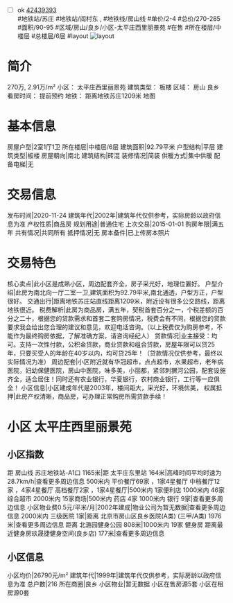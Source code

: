 - [ ] ok [42439393](https://bj.5i5j.com/ershoufang/42439393.html)  
 #地铁站/苏庄 #地铁站/阎村东 ,  #地铁线/房山线
#单价/2-4 #总价/270-285 #面积/90-95   #区域/房山/良乡/小区-太平庄西里丽景苑 #在售 #所在楼层/中楼层 #总楼层/6层 #layout 
![layout](http://image16.5i5j.com/erp/house/4243/42439393/huxing/ajhlkgembc593c8b.jpg_P5.jpg) 
# 简介 
 270万,  2.91万/m² 
小区： 太平庄西里丽景苑
建筑类型： 板楼
区域： 房山 良乡
看房时间： 提前预约
地铁： 距离地铁苏庄1209米 地图
# 基本信息 
 房屋户型|2室1厅1卫
所在楼层|中楼层/6层
建筑面积|92.79平米
户型结构|平层
建筑类型|板楼
房屋朝向|南北
建筑结构|砖混
装修情况|简装
供暖方式|集中供暖
配备电梯|无
# 交易信息 
 发布时间|2020-11-24
建筑年代|2002年|建筑年代仅供参考，实际房龄以政府信息为准
产权性质|商品房
规划用途|普通住宅
上次交易|2015-01-01
购房年限|满五年
共有情况|共同所有
抵押情况|无
房本备件|已上传房本照片
# 交易特色 
 核心卖点|此小区是成熟小区，周边配套齐全，房子采光好，地理位置好。
户型介绍|此房为南北向一厅二室一卫,建筑面积为92.79平米,南北通透，户型方正，户型很好。
交通出行|距离地铁苏庄站直线距离1209米，附近设有很多公交路线，距离地铁很近。
税费解析|此房为商品房，满五年，契税首套百分之一，个税差额的百分之二十，根据您的贷款需求和首套二套购房情况，税费会有不同，根据您的贷款要求我会给出您合理的建议和意见，欢迎电话咨询。（以上税费仅为购房参考，不能作为最终购房依据，了解准确方案，请咨询经纪人）
贷款情况|业主接受：均可。支持一次性付款，公积金贷款，商业贷款和组合贷款，房屋年限可以贷25年，只要买受人的年龄在40岁以内，均可贷25年！（贷款情况仅供参考，最终以实际情况为准）
周边配套|小区附近就有华冠超市，点点超市，水果超市，老年病医院，妇幼保健医院，房山中医院，味多美，小丽都，紧邻刺猬河公园，配套设施齐全，适合居住！同时还有农业银行，华夏银行，农村商业银行，工行等一应俱全！
小区信息|小区建成年代是2003年，楼间距大，采光好，环境优美，
权属抵押|此房产权清晰，商品房，可办理正常购房所需贷款手续！
# 小区 太平庄西里丽景苑
## 小区指数 
 距 房山线 苏庄地铁站-A1口 1165米|距 太平庄东里站 164米|高峰时间平均时速为28.7km/h|查看更多周边信息
500米内 平价餐厅69家 ，1家4星餐厅
中档餐厅12家 ，4家4星餐厅
高档餐厅2家 ，1家4星餐厅|500米内 1家便利店
1000米内 46家综合超市
2000米内 15家商场|500米内 药店 4家
1000米内 银行 9家|查看更多周边信息
小区物业费0.5元/平米/月|2002年建成|物业公司为暂无数据|查看更多周边信息
2000米内 三级医院 1家|距离 北京市房山区良乡医院(A类) (三甲/A类) 1976米|查看更多周边信息
距离 北潞园健身公园 808米|1000米内 19家 健身房
距离最近健身房玖晟捷健身空间(良乡店) 177米|查看更多周边信息
## 小区信息 
 小区均价|26790元/m²
建筑年代|1999年|建筑年代仅供参考，实际房龄以政府信息为准
总户数|216
所在商圈|良乡
小区物业|暂无数据
小区在售房源5套
小区在租房源0套
